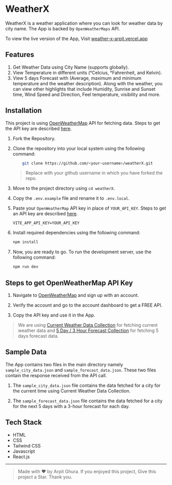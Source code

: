 # WeatherX

WeatherX is a weather application where you can look for weather data by city name. The App is backed by `OpenWeatherMaps` API.

To view the live version of the App, Visit [weather-x-arpit.vercel.app](https://weather-x-arpit.vercel.app)

## Features

1. Get Weather Data using City Name (supports globally).
2. View Temperature in different units (&deg;Celcius, &deg;Fahrenheit, and Kelvin).
3. View 5 days Forecast with (Average, maximum and minimum temperature and the weather description).
   Along with the weather, you can view other highlights that include Humidity, Sunrise and Sunset time, Wind Speed and Direction, Feel temperature, visibility and more.

## Installation

This project is using [OpenWeatherMap](https://openweathermap.org/) API for fetching data. Steps to get the API key are described [here](#steps-to-get-openweathermap-api-key).

1. Fork the Repository.
2. Clone the repository into your local system using the following command:

   ```bash
       git clone https://github.com/<your-username>/weatherX.git
   ```

   > Replace <your-username> with your github username in which you have forked the repo.

3. Move to the project directory using `cd weatherX`.

4. Copy the `.env.example` file and rename it to `.env.local`.
5. Paste your `OpenWeatherMap` API key in place of `YOUR_API_KEY`. Steps to get an API key are described [here](#steps-to-get-openweathermap-api-key).
   ```
   VITE_APP_API_KEY=YOUR_API_KEY
   ```
6. Install required dependencies using the following command:

   ```bash
   npm install
   ```

7. Now, you are ready to go. To run the development server, use the following command:

   ```bash
   npm run dev
   ```

## Steps to get OpenWeatherMap API Key

1. Navigate to [OpenWeatherMap](https://openweathermap.org/) and sign up with an account.

2. Verify the account and go to the account dashboard to get a FREE API.

3. Copy the API key and use it in the App.

> We are using [Current Weather Data Collection](https://openweathermap.org/current) for fetching current weather data and [5 Day / 3 Hour Forecast Collection](https://openweathermap.org/forecast5) for fetching 5 days forecast data.

## Sample Data

The App contains two files in the main directory namely `sample_city_data.json` and `sample_forecast_data.json`. These two files contain the response received from the API call.

1. The `sample_city_data.json` file contains the data fetched for a city for the current time using Current Weather Data Collection.

2. The `sample_forecast_data.json` file contains the data fetched for a city for the next 5 days with a 3-hour forecast for each day.

## Tech Stack

- HTML
- CSS
- Tailwind CSS
- Javascript
- React.js

---

> Made with &hearts; by Arpit Ghura. If you enjoyed this project, Give this project a Star. Thank you.
